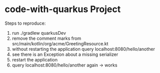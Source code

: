 # code-with-quarkus Project

Steps to reproduce:
1. run ./gradlew quarkusDev
2. remove the comment marks from src/main/kotlin/org/acme/GreetingResource.kt
3. without restarting the application query localhost:8080/hello/another
4. see there is an Exception about a missing serializer
5. restart the application
6. query localhost:8080/hello/another again -> works
